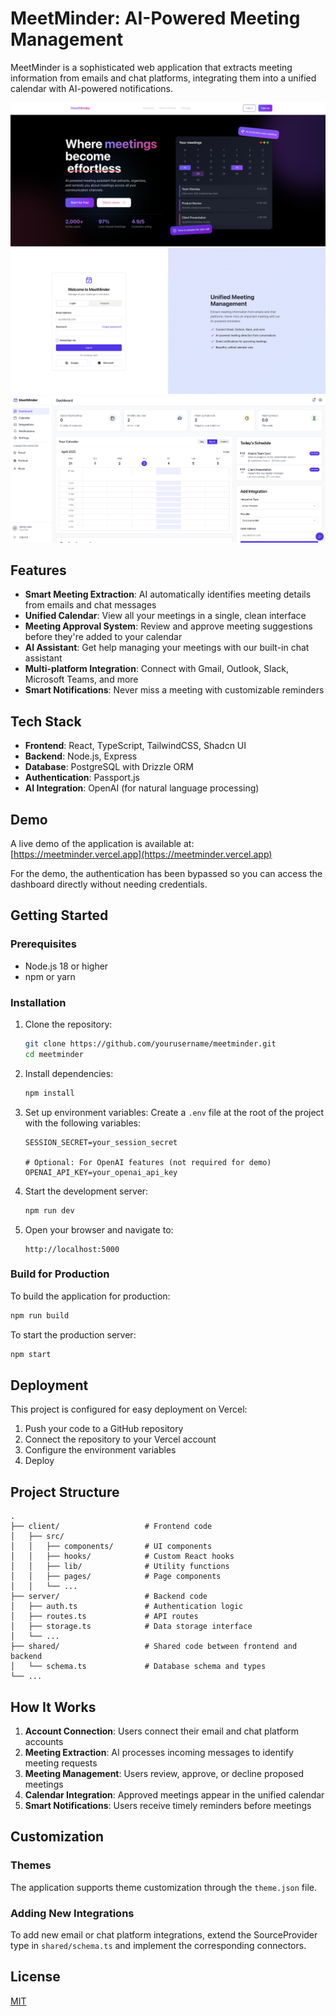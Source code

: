 # MeetMinder: AI-Powered Meeting Management

MeetMinder is a sophisticated web application that extracts meeting information from emails and chat platforms, integrating them into a unified calendar with AI-powered notifications.

![MeetMinder Home](home_9d79-7e53e9a12b4e-00-31nnrkv513h4y.png)
![MeetMinder Login](login_auth_d79-7e53e9a12b4e-00-31nnrkv513h4y.png)
![MeetMinder App](app0f174bb1-f02d-4876-9d79-7e53e9a12b4e-00-31nnrkv513h4y.png)

## Features

- **Smart Meeting Extraction**: AI automatically identifies meeting details from emails and chat messages
- **Unified Calendar**: View all your meetings in a single, clean interface
- **Meeting Approval System**: Review and approve meeting suggestions before they're added to your calendar
- **AI Assistant**: Get help managing your meetings with our built-in chat assistant
- **Multi-platform Integration**: Connect with Gmail, Outlook, Slack, Microsoft Teams, and more
- **Smart Notifications**: Never miss a meeting with customizable reminders

## Tech Stack

- **Frontend**: React, TypeScript, TailwindCSS, Shadcn UI
- **Backend**: Node.js, Express
- **Database**: PostgreSQL with Drizzle ORM
- **Authentication**: Passport.js
- **AI Integration**: OpenAI (for natural language processing)

## Demo

A live demo of the application is available at: [https://meetminder.vercel.app](https://meetminder.vercel.app)

For the demo, the authentication has been bypassed so you can access the dashboard directly without needing credentials.

## Getting Started

### Prerequisites

- Node.js 18 or higher
- npm or yarn

### Installation

1. Clone the repository:
   ```bash
   git clone https://github.com/yourusername/meetminder.git
   cd meetminder
   ```

2. Install dependencies:
   ```bash
   npm install
   ```

3. Set up environment variables:
   Create a `.env` file at the root of the project with the following variables:
   ```
   SESSION_SECRET=your_session_secret
   
   # Optional: For OpenAI features (not required for demo)
   OPENAI_API_KEY=your_openai_api_key
   ```

4. Start the development server:
   ```bash
   npm run dev
   ```

5. Open your browser and navigate to:
   ```
   http://localhost:5000
   ```

### Build for Production

To build the application for production:

```bash
npm run build
```

To start the production server:

```bash
npm start
```

## Deployment

This project is configured for easy deployment on Vercel:

1. Push your code to a GitHub repository
2. Connect the repository to your Vercel account
3. Configure the environment variables
4. Deploy

## Project Structure

```
.
├── client/                   # Frontend code
│   ├── src/
│   │   ├── components/       # UI components
│   │   ├── hooks/            # Custom React hooks
│   │   ├── lib/              # Utility functions
│   │   ├── pages/            # Page components
│   │   └── ...
├── server/                   # Backend code
│   ├── auth.ts               # Authentication logic
│   ├── routes.ts             # API routes
│   ├── storage.ts            # Data storage interface
│   └── ...
├── shared/                   # Shared code between frontend and backend
│   └── schema.ts             # Database schema and types
└── ...
```

## How It Works

1. **Account Connection**: Users connect their email and chat platform accounts
2. **Meeting Extraction**: AI processes incoming messages to identify meeting requests
3. **Meeting Management**: Users review, approve, or decline proposed meetings
4. **Calendar Integration**: Approved meetings appear in the unified calendar
5. **Smart Notifications**: Users receive timely reminders before meetings

## Customization

### Themes

The application supports theme customization through the `theme.json` file.

### Adding New Integrations

To add new email or chat platform integrations, extend the SourceProvider type in `shared/schema.ts` and implement the corresponding connectors.

## License

[MIT](LICENSE)
